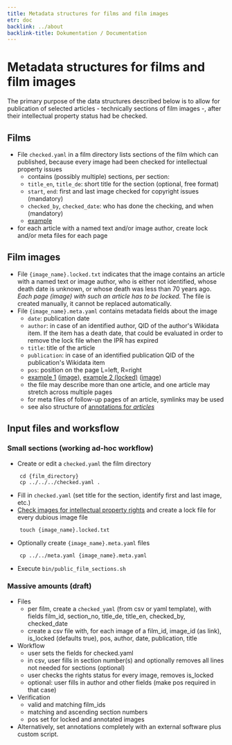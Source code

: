 ```yaml
---
title: Metadata structures for films and film images
etr: doc
backlink: ../about
backlink-title: Dokumentation / Documentation
---
```


# Metadata structures for films and film images

The primary purpose of the data structures described below is to allow for
publication of selected articles - technically sections of film images -, after
their intellectual property status had be checked.

## Films

* File `checked.yaml` in a film directory lists sections of the film which can published, because every image had been checked for intellectual property issues
  * contains (possibly multiple) sections, per section:
  * `title_en`, `title_de`: short title for the section (optional, free format)
  * `start`, `end`: first and last image checked for copyright issues (mandatory)
  * `checked_by`, `checked_date`: who has done the checking, and when (mandatory)
  * [example](../../film/h1/sh/S0292H/checked.yaml)
* for each article with a named text and/or image author, create lock and/or meta files for each page

## Film images

* File `{image_name}.locked.txt` indicates that the image contains an article with a named text or image author, who is either not identified, whose death date is unknown, or whose death was less than 70 years ago. _Each page (image) with such an article has to be locked._ The file is created manually, it cannot be replaced automatically.
* File `{image_name}.meta.yaml` contains metadata fields about the image
  * `date`: publication date
  * `author`: in case of an identified author, QID of the author's Wikidata item. If the item has a death date, that could be evaluated in order to remove the lock file when the IPR has expired
  * `title`: title of the article
  * `publication`: in case of an identified publication QID of the publication's Wikidata item
  * `pos`: position on the page L=left, R=right
  * [example 1](../../film/h1/sh/S0292H/S02920681H.meta.yaml) ([image](../../film/h1/sh/S0292H/0681)), [example 2 (locked)](../../film/h1/sh/S0449H/S04491187H.meta.yaml) ([image](../../film/h1/sh/S0449H/1187))
  * the file may describe more than one article, and one article may stretch across multiple pages
  * for meta files of follow-up pages of an article, symlinks may be used
  * see also structure of [annotations for _articles_](annotation)

## Input files and worksflow

### Small sections (working ad-hoc workflow)

* Create or edit a `checked.yaml` the film directory
```
    cd {film_directory}
    cp ../../../checked.yaml .
```
* Fill in `checked.yaml` (set title for the section, identify first and last image, etc.)
* [Check images for intellectual property rights](../ipr) and create a lock file for every dubious image file
```
    touch {image_name}.locked.txt
```
* Optionally create `{image_name}.meta.yaml` files
```
    cp ../../meta.yaml {image_name}.meta.yaml
```
* Execute `bin/public_film_sections.sh`

### Massive amounts (draft)

* Files
  * per film, create a `checked_yaml` (from csv or yaml template), with fields film_id, section_no, title_de, title_en, checked_by, checked_date
  * create a csv file with, for each image of a film_id, image_id (as link), is_locked (defaults true), pos, author, date, publication, title
* Workflow
  * user sets the fields for checked.yaml 
  * in csv, user fills in section number(s) and optionally removes all lines not needed for sections (optional)
  * user checks the rights status for every image, removes is_locked
  * optional: user fills in author and other fields (make pos required in that case)
* Verification
  * valid and matching film_ids
  * matching and ascending section numbers
  * pos set for locked and annotated images
* Alternatively, set annotations completely with an external software plus custom script.

